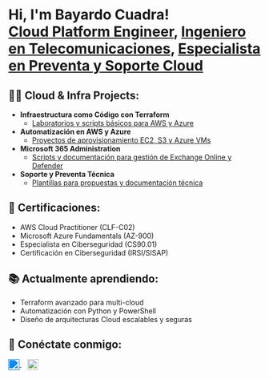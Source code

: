 <h1>Hi, I'm Bayardo Cuadra! <br/>
<a href="https://github.com/bayardocuadra" target="_blank" rel="noopener noreferrer">Cloud Platform Engineer</a>, 
<a href="https://www.linkedin.com/in/bayardocuadra" target="_blank" rel="noopener noreferrer">Ingeniero en Telecomunicaciones</a>, 
<a href="https://www.linkedin.com/in/bayardocuadra" target="_blank" rel="noopener noreferrer">Especialista en Preventa y Soporte Cloud</a></h1>

<h2>👨‍💻 Cloud & Infra Projects:</h2>

- <b>Infraestructura como Código con Terraform</b>  
  - [Laboratorios y scripts básicos para AWS y Azure](https://github.com/bayardocuadra/terraform-aws-azure-labs)  
- <b>Automatización en AWS y Azure</b>  
  - [Proyectos de aprovisionamiento EC2, S3 y Azure VMs](https://github.com/bayardocuadra/aws-azure-automation)  
- <b>Microsoft 365 Administration</b>  
  - [Scripts y documentación para gestión de Exchange Online y Defender](https://github.com/bayardocuadra/m365-administration)  
- <b>Soporte y Preventa Técnica</b>  
  - [Plantillas para propuestas y documentación técnica](https://github.com/bayardocuadra/preventa-tecnica)  

<h2>📜 Certificaciones:</h2>

- AWS Cloud Practitioner (CLF-C02)  
- Microsoft Azure Fundamentals (AZ-900)  
- Especialista en Ciberseguridad (CS90.01)  
- Certificación en Ciberseguridad (IRSI/SISAP)  

<h2>📚 Actualmente aprendiendo:</h2>

- Terraform avanzado para multi-cloud  
- Automatización con Python y PowerShell  
- Diseño de arquitecturas Cloud escalables y seguras  

<h2> 🤳 Conéctate conmigo:</h2>

<a href="https://linkedin.com/in/bayardocuadra" target="_blank" rel="noopener noreferrer" style="margin-right:12px;">
  <img alt="Bayardo Cuadra | LinkedIn" width="22px" src="https://cdn.jsdelivr.net/npm/simple-icons@v3/icons/linkedin.svg" style="vertical-align: middle; filter: invert(29%) sepia(97%) saturate(4649%) hue-rotate(186deg) brightness(91%) contrast(101%);" />
</a>

<a href="https://github.com/bayardocuadra" target="_blank" rel="noopener noreferrer" style="margin-right:12px;">
  <img alt="Bayardo Cuadra | GitHub" width="22px" src="https://cdn.jsdelivr.net/npm/simple-icons@v3/icons/github.svg" style="vertical-align: middle;" />
</a>

<!--  
**bayardocuadra/bayardocuadra** is a ✨ _special_ ✨ repository because its `README.md` appears on your GitHub profile.

- 🔭 I’m currently working on cloud automation and Terraform projects.  
- 🌱 I’m learning advanced cloud security and multi-cloud infrastructure.  
- 👯 I’m open to collaborating on cloud architecture and automation projects.  
- 💬 Ask me about cloud platforms, infrastructure as code, and Microsoft 365 administration.  
- 📫 How to reach me: linkedin.com/in/bayardocuadra  
-->  
